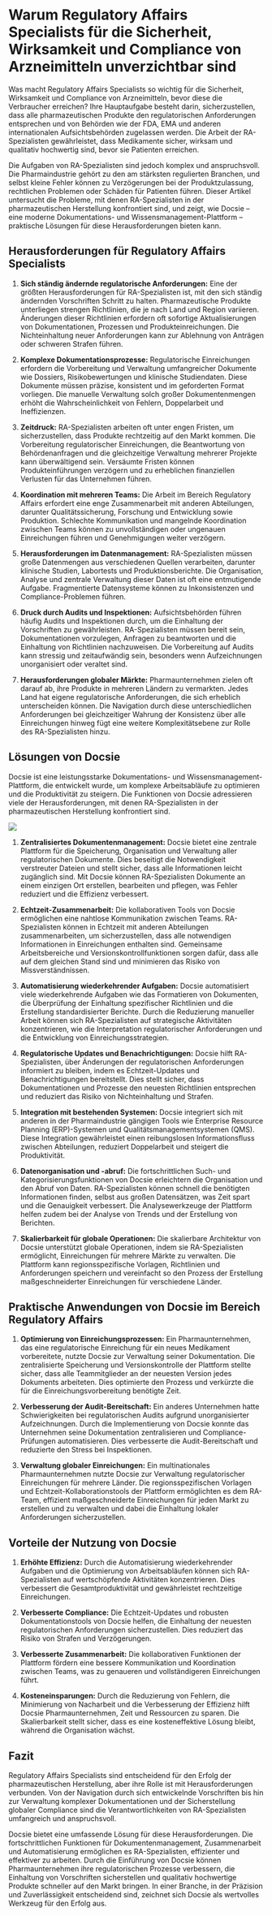 # Warum Regulatory Affairs Specialists für die Sicherheit, Wirksamkeit und Compliance von Arzneimitteln unverzichtbar sind

Was macht Regulatory Affairs Specialists so wichtig für die Sicherheit, Wirksamkeit und Compliance von Arzneimitteln, bevor diese die Verbraucher erreichen? Ihre Hauptaufgabe besteht darin, sicherzustellen, dass alle pharmazeutischen Produkte den regulatorischen Anforderungen entsprechen und von Behörden wie der FDA, EMA und anderen internationalen Aufsichtsbehörden zugelassen werden. Die Arbeit der RA-Spezialisten gewährleistet, dass Medikamente sicher, wirksam und qualitativ hochwertig sind, bevor sie Patienten erreichen.

Die Aufgaben von RA-Spezialisten sind jedoch komplex und anspruchsvoll. Die Pharmaindustrie gehört zu den am stärksten regulierten Branchen, und selbst kleine Fehler können zu Verzögerungen bei der Produktzulassung, rechtlichen Problemen oder Schäden für Patienten führen. Dieser Artikel untersucht die Probleme, mit denen RA-Spezialisten in der pharmazeutischen Herstellung konfrontiert sind, und zeigt, wie Docsie – eine moderne Dokumentations- und Wissensmanagement-Plattform – praktische Lösungen für diese Herausforderungen bieten kann.

## Herausforderungen für Regulatory Affairs Specialists

1. **Sich ständig ändernde regulatorische Anforderungen:** Eine der größten Herausforderungen für RA-Spezialisten ist, mit den sich ständig ändernden Vorschriften Schritt zu halten. Pharmazeutische Produkte unterliegen strengen Richtlinien, die je nach Land und Region variieren. Änderungen dieser Richtlinien erfordern oft sofortige Aktualisierungen von Dokumentationen, Prozessen und Produkteinreichungen. Die Nichteinhaltung neuer Anforderungen kann zur Ablehnung von Anträgen oder schweren Strafen führen.

2. **Komplexe Dokumentationsprozesse:** Regulatorische Einreichungen erfordern die Vorbereitung und Verwaltung umfangreicher Dokumente wie Dossiers, Risikobewertungen und klinische Studiendaten. Diese Dokumente müssen präzise, konsistent und im geforderten Format vorliegen. Die manuelle Verwaltung solch großer Dokumentenmengen erhöht die Wahrscheinlichkeit von Fehlern, Doppelarbeit und Ineffizienzen.

3. **Zeitdruck:** RA-Spezialisten arbeiten oft unter engen Fristen, um sicherzustellen, dass Produkte rechtzeitig auf den Markt kommen. Die Vorbereitung regulatorischer Einreichungen, die Beantwortung von Behördenanfragen und die gleichzeitige Verwaltung mehrerer Projekte kann überwältigend sein. Versäumte Fristen können Produkteinführungen verzögern und zu erheblichen finanziellen Verlusten für das Unternehmen führen.

4. **Koordination mit mehreren Teams:** Die Arbeit im Bereich Regulatory Affairs erfordert eine enge Zusammenarbeit mit anderen Abteilungen, darunter Qualitätssicherung, Forschung und Entwicklung sowie Produktion. Schlechte Kommunikation und mangelnde Koordination zwischen Teams können zu unvollständigen oder ungenauen Einreichungen führen und Genehmigungen weiter verzögern.

5. **Herausforderungen im Datenmanagement:** RA-Spezialisten müssen große Datenmengen aus verschiedenen Quellen verarbeiten, darunter klinische Studien, Labortests und Produktionsberichte. Die Organisation, Analyse und zentrale Verwaltung dieser Daten ist oft eine entmutigende Aufgabe. Fragmentierte Datensysteme können zu Inkonsistenzen und Compliance-Problemen führen.

6. **Druck durch Audits und Inspektionen:** Aufsichtsbehörden führen häufig Audits und Inspektionen durch, um die Einhaltung der Vorschriften zu gewährleisten. RA-Spezialisten müssen bereit sein, Dokumentationen vorzulegen, Anfragen zu beantworten und die Einhaltung von Richtlinien nachzuweisen. Die Vorbereitung auf Audits kann stressig und zeitaufwändig sein, besonders wenn Aufzeichnungen unorganisiert oder veraltet sind.

7. **Herausforderungen globaler Märkte:** Pharmaunternehmen zielen oft darauf ab, ihre Produkte in mehreren Ländern zu vermarkten. Jedes Land hat eigene regulatorische Anforderungen, die sich erheblich unterscheiden können. Die Navigation durch diese unterschiedlichen Anforderungen bei gleichzeitiger Wahrung der Konsistenz über alle Einreichungen hinweg fügt eine weitere Komplexitätsebene zur Rolle des RA-Spezialisten hinzu.

## Lösungen von Docsie

Docsie ist eine leistungsstarke Dokumentations- und Wissensmanagement-Plattform, die entwickelt wurde, um komplexe Arbeitsabläufe zu optimieren und die Produktivität zu steigern. Die Funktionen von Docsie adressieren viele der Herausforderungen, mit denen RA-Spezialisten in der pharmazeutischen Herstellung konfrontiert sind.

![](https://cdn.docsie.io/workspace_PxAvC1Uenuc7ad6H3/doc_XyRNLa5cwc5POC0vL/file_2YLQLNsvYBlOnREjN/regulatory_affairs_ra_specialists_2_6a4d249b-6943-385d-3502-438575d8133e.jpg)

1. **Zentralisiertes Dokumentenmanagement:** Docsie bietet eine zentrale Plattform für die Speicherung, Organisation und Verwaltung aller regulatorischen Dokumente. Dies beseitigt die Notwendigkeit verstreuter Dateien und stellt sicher, dass alle Informationen leicht zugänglich sind. Mit Docsie können RA-Spezialisten Dokumente an einem einzigen Ort erstellen, bearbeiten und pflegen, was Fehler reduziert und die Effizienz verbessert.

2. **Echtzeit-Zusammenarbeit:** Die kollaborativen Tools von Docsie ermöglichen eine nahtlose Kommunikation zwischen Teams. RA-Spezialisten können in Echtzeit mit anderen Abteilungen zusammenarbeiten, um sicherzustellen, dass alle notwendigen Informationen in Einreichungen enthalten sind. Gemeinsame Arbeitsbereiche und Versionskontrollfunktionen sorgen dafür, dass alle auf dem gleichen Stand sind und minimieren das Risiko von Missverständnissen.

3. **Automatisierung wiederkehrender Aufgaben:** Docsie automatisiert viele wiederkehrende Aufgaben wie das Formatieren von Dokumenten, die Überprüfung der Einhaltung spezifischer Richtlinien und die Erstellung standardisierter Berichte. Durch die Reduzierung manueller Arbeit können sich RA-Spezialisten auf strategische Aktivitäten konzentrieren, wie die Interpretation regulatorischer Anforderungen und die Entwicklung von Einreichungsstrategien.

4. **Regulatorische Updates und Benachrichtigungen:** Docsie hilft RA-Spezialisten, über Änderungen der regulatorischen Anforderungen informiert zu bleiben, indem es Echtzeit-Updates und Benachrichtigungen bereitstellt. Dies stellt sicher, dass Dokumentationen und Prozesse den neuesten Richtlinien entsprechen und reduziert das Risiko von Nichteinhaltung und Strafen.

5. **Integration mit bestehenden Systemen:** Docsie integriert sich mit anderen in der Pharmaindustrie gängigen Tools wie Enterprise Resource Planning (ERP)-Systemen und Qualitätsmanagementsystemen (QMS). Diese Integration gewährleistet einen reibungslosen Informationsfluss zwischen Abteilungen, reduziert Doppelarbeit und steigert die Produktivität.

6. **Datenorganisation und -abruf:** Die fortschrittlichen Such- und Kategorisierungsfunktionen von Docsie erleichtern die Organisation und den Abruf von Daten. RA-Spezialisten können schnell die benötigten Informationen finden, selbst aus großen Datensätzen, was Zeit spart und die Genauigkeit verbessert. Die Analysewerkzeuge der Plattform helfen zudem bei der Analyse von Trends und der Erstellung von Berichten.

7. **Skalierbarkeit für globale Operationen:** Die skalierbare Architektur von Docsie unterstützt globale Operationen, indem sie RA-Spezialisten ermöglicht, Einreichungen für mehrere Märkte zu verwalten. Die Plattform kann regionsspezifische Vorlagen, Richtlinien und Anforderungen speichern und vereinfacht so den Prozess der Erstellung maßgeschneiderter Einreichungen für verschiedene Länder.

## Praktische Anwendungen von Docsie im Bereich Regulatory Affairs

1. **Optimierung von Einreichungsprozessen:** Ein Pharmaunternehmen, das eine regulatorische Einreichung für ein neues Medikament vorbereitete, nutzte Docsie zur Verwaltung seiner Dokumentation. Die zentralisierte Speicherung und Versionskontrolle der Plattform stellte sicher, dass alle Teammitglieder an der neuesten Version jedes Dokuments arbeiteten. Dies optimierte den Prozess und verkürzte die für die Einreichungsvorbereitung benötigte Zeit.

2. **Verbesserung der Audit-Bereitschaft:** Ein anderes Unternehmen hatte Schwierigkeiten bei regulatorischen Audits aufgrund unorganisierter Aufzeichnungen. Durch die Implementierung von Docsie konnte das Unternehmen seine Dokumentation zentralisieren und Compliance-Prüfungen automatisieren. Dies verbesserte die Audit-Bereitschaft und reduzierte den Stress bei Inspektionen.

3. **Verwaltung globaler Einreichungen:** Ein multinationales Pharmaunternehmen nutzte Docsie zur Verwaltung regulatorischer Einreichungen für mehrere Länder. Die regionsspezifischen Vorlagen und Echtzeit-Kollaborationstools der Plattform ermöglichten es dem RA-Team, effizient maßgeschneiderte Einreichungen für jeden Markt zu erstellen und zu verwalten und dabei die Einhaltung lokaler Anforderungen sicherzustellen.

## Vorteile der Nutzung von Docsie

1. **Erhöhte Effizienz:** Durch die Automatisierung wiederkehrender Aufgaben und die Optimierung von Arbeitsabläufen können sich RA-Spezialisten auf wertschöpfende Aktivitäten konzentrieren. Dies verbessert die Gesamtproduktivität und gewährleistet rechtzeitige Einreichungen.

2. **Verbesserte Compliance:** Die Echtzeit-Updates und robusten Dokumentationstools von Docsie helfen, die Einhaltung der neuesten regulatorischen Anforderungen sicherzustellen. Dies reduziert das Risiko von Strafen und Verzögerungen.

3. **Verbesserte Zusammenarbeit:** Die kollaborativen Funktionen der Plattform fördern eine bessere Kommunikation und Koordination zwischen Teams, was zu genaueren und vollständigeren Einreichungen führt.

4. **Kosteneinsparungen:** Durch die Reduzierung von Fehlern, die Minimierung von Nacharbeit und die Verbesserung der Effizienz hilft Docsie Pharmaunternehmen, Zeit und Ressourcen zu sparen. Die Skalierbarkeit stellt sicher, dass es eine kosteneffektive Lösung bleibt, während die Organisation wächst.

## Fazit

Regulatory Affairs Specialists sind entscheidend für den Erfolg der pharmazeutischen Herstellung, aber ihre Rolle ist mit Herausforderungen verbunden. Von der Navigation durch sich entwickelnde Vorschriften bis hin zur Verwaltung komplexer Dokumentationen und der Sicherstellung globaler Compliance sind die Verantwortlichkeiten von RA-Spezialisten umfangreich und anspruchsvoll.

Docsie bietet eine umfassende Lösung für diese Herausforderungen. Die fortschrittlichen Funktionen für Dokumentenmanagement, Zusammenarbeit und Automatisierung ermöglichen es RA-Spezialisten, effizienter und effektiver zu arbeiten. Durch die Einführung von Docsie können Pharmaunternehmen ihre regulatorischen Prozesse verbessern, die Einhaltung von Vorschriften sicherstellen und qualitativ hochwertige Produkte schneller auf den Markt bringen. In einer Branche, in der Präzision und Zuverlässigkeit entscheidend sind, zeichnet sich Docsie als wertvolles Werkzeug für den Erfolg aus.